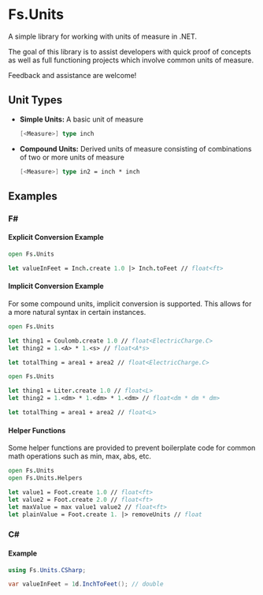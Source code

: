 # Fs.Units

A simple library for working with units of measure in .NET.

The goal of this library is to assist developers with quick proof of concepts as well as full functioning projects which involve common units of measure.

Feedback and assistance are welcome!

## Unit Types

- **Simple Units:** A basic unit of measure

  ```fsharp
  [<Measure>] type inch 
  ```
- **Compound Units:** Derived units of measure consisting of combinations of two or more units of measure

  ```fsharp
  [<Measure>] type in2 = inch * inch
  ```

## Examples

### F#

#### Explicit Conversion Example

```fsharp
open Fs.Units

let valueInFeet = Inch.create 1.0 |> Inch.toFeet // float<ft>
```

#### Implicit Conversion Example

For some compound units, implicit conversion is supported. This allows for a more natural syntax in certain instances.

```fsharp
open Fs.Units

let thing1 = Coulomb.create 1.0 // float<ElectricCharge.C>
let thing2 = 1.<A> * 1.<s> // float<A*s>

let totalThing = area1 + area2 // float<ElectricCharge.C>
```

```fsharp
open Fs.Units

let thing1 = Liter.create 1.0 // float<L>
let thing2 = 1.<dm> * 1.<dm> * 1.<dm> // float<dm * dm * dm>

let totalThing = area1 + area2 // float<L>
```

#### Helper Functions

Some helper functions are provided to prevent boilerplate code for common math operations such as min, max, abs, etc.

```fsharp
open Fs.Units
open Fs.Units.Helpers

let value1 = Foot.create 1.0 // float<ft>
let value2 = Foot.create 2.0 // float<ft>
let maxValue = max value1 value2 // float<ft>
let plainValue = Foot.create 1. |> removeUnits // float
```

### C#

#### Example
```csharp
using Fs.Units.CSharp;

var valueInFeet = 1d.InchToFeet(); // double
```